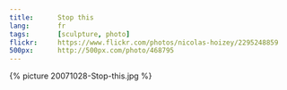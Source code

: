 ```yaml
--- 
title:      Stop this 
lang:       fr 
tags:       [sculpture, photo]
flickr:     https://www.flickr.com/photos/nicolas-hoizey/2295248859
500px:      http://500px.com/photo/468795
---
```


{% picture 20071028-Stop-this.jpg %}
